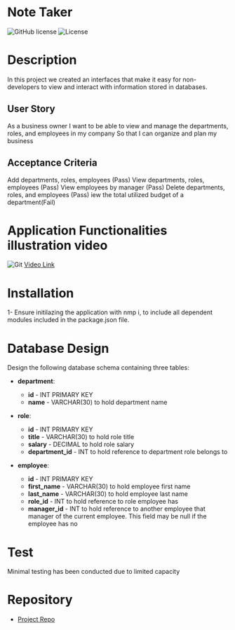 # Note Taker
![GitHub license](https://img.shields.io/badge/Made%20by-%40Eng.JordanNaei-orange)
![License](https://img.shields.io/badge/License-ISC-blue.svg "License Badge")

# Description
In this project we created an interfaces that make it easy for non-developers to view and interact with information stored in databases. 

## User Story

As a business owner
I want to be able to view and manage the departments, roles, and employees in my company
So that I can organize and plan my business

## Acceptance Criteria

Add departments, roles, employees (Pass)
View departments, roles, employees (Pass)
View employees by manager (Pass)
Delete departments, roles, and employees (Pass)
iew the total utilized budget of a department(Fail)

# Application Functionalities illustration video
![Git](Assets/app.gif)
[Video Link](https://drive.google.com/file/d/1c2nS3zIwf2QqYfQfTVau4YpzGzX5bUUJ/view)


# Installation
1- Ensure initilazing the application with nmp i, to include all dependent modules included in the package.json file.

# Database Design
Design the following database schema containing three tables:

* **department**:

  * **id** - INT PRIMARY KEY
  * **name** - VARCHAR(30) to hold department name

* **role**:

  * **id** - INT PRIMARY KEY
  * **title** -  VARCHAR(30) to hold role title
  * **salary** -  DECIMAL to hold role salary
  * **department_id** -  INT to hold reference to department role belongs to

* **employee**:

  * **id** - INT PRIMARY KEY
  * **first_name** - VARCHAR(30) to hold employee first name
  * **last_name** - VARCHAR(30) to hold employee last name
  * **role_id** - INT to hold reference to role employee has
  * **manager_id** - INT to hold reference to another employee that manager of the current employee. This field may be null if the employee has no 

# Test
Minimal testing has been conducted due to limited capacity

# Repository

- [Project Repo](https://github.com/JordanNaei/employeeTracker)

